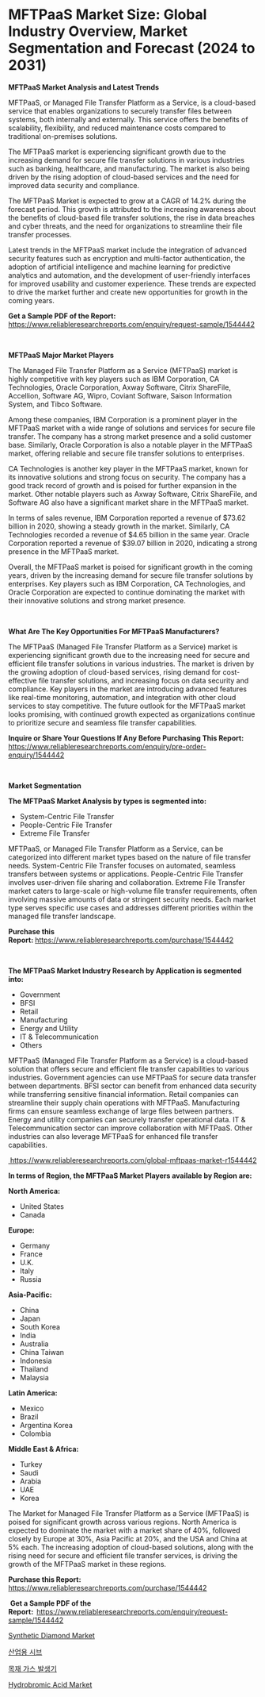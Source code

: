 <p><h1>MFTPaaS Market Size: Global Industry Overview, Market Segmentation and Forecast (2024 to 2031)</h1></p><p><strong>MFTPaaS Market Analysis and Latest Trends</strong></p>
<p><p>MFTPaaS, or Managed File Transfer Platform as a Service, is a cloud-based service that enables organizations to securely transfer files between systems, both internally and externally. This service offers the benefits of scalability, flexibility, and reduced maintenance costs compared to traditional on-premises solutions.</p><p>The MFTPaaS market is experiencing significant growth due to the increasing demand for secure file transfer solutions in various industries such as banking, healthcare, and manufacturing. The market is also being driven by the rising adoption of cloud-based services and the need for improved data security and compliance.</p><p>The MFTPaaS Market is expected to grow at a CAGR of 14.2% during the forecast period. This growth is attributed to the increasing awareness about the benefits of cloud-based file transfer solutions, the rise in data breaches and cyber threats, and the need for organizations to streamline their file transfer processes.</p><p>Latest trends in the MFTPaaS market include the integration of advanced security features such as encryption and multi-factor authentication, the adoption of artificial intelligence and machine learning for predictive analytics and automation, and the development of user-friendly interfaces for improved usability and customer experience. These trends are expected to drive the market further and create new opportunities for growth in the coming years.</p></p>
<p><strong>Get a Sample PDF of the Report:&nbsp;</strong> <a href="https://www.reliableresearchreports.com/enquiry/request-sample/1544442">https://www.reliableresearchreports.com/enquiry/request-sample/1544442</a></p>
<p>&nbsp;</p>
<p><strong>MFTPaaS Major Market Players</strong></p>
<p><p>The Managed File Transfer Platform as a Service (MFTPaaS) market is highly competitive with key players such as IBM Corporation, CA Technologies, Oracle Corporation, Axway Software, Citrix ShareFile, Accellion, Software AG, Wipro, Coviant Software, Saison Information System, and Tibco Software. </p><p>Among these companies, IBM Corporation is a prominent player in the MFTPaaS market with a wide range of solutions and services for secure file transfer. The company has a strong market presence and a solid customer base. Similarly, Oracle Corporation is also a notable player in the MFTPaaS market, offering reliable and secure file transfer solutions to enterprises. </p><p>CA Technologies is another key player in the MFTPaaS market, known for its innovative solutions and strong focus on security. The company has a good track record of growth and is poised for further expansion in the market. Other notable players such as Axway Software, Citrix ShareFile, and Software AG also have a significant market share in the MFTPaaS market.</p><p>In terms of sales revenue, IBM Corporation reported a revenue of $73.62 billion in 2020, showing a steady growth in the market. Similarly, CA Technologies recorded a revenue of $4.65 billion in the same year. Oracle Corporation reported a revenue of $39.07 billion in 2020, indicating a strong presence in the MFTPaaS market.</p><p>Overall, the MFTPaaS market is poised for significant growth in the coming years, driven by the increasing demand for secure file transfer solutions by enterprises. Key players such as IBM Corporation, CA Technologies, and Oracle Corporation are expected to continue dominating the market with their innovative solutions and strong market presence.</p></p>
<p>&nbsp;</p>
<p><strong>What Are The Key Opportunities For MFTPaaS Manufacturers?</strong></p>
<p><p>The MFTPaaS (Managed File Transfer Platform as a Service) market is experiencing significant growth due to the increasing need for secure and efficient file transfer solutions in various industries. The market is driven by the growing adoption of cloud-based services, rising demand for cost-effective file transfer solutions, and increasing focus on data security and compliance. Key players in the market are introducing advanced features like real-time monitoring, automation, and integration with other cloud services to stay competitive. The future outlook for the MFTPaaS market looks promising, with continued growth expected as organizations continue to prioritize secure and seamless file transfer capabilities.</p></p>
<p><strong>Inquire or Share Your Questions If Any Before Purchasing This Report:</strong> <a href="https://www.reliableresearchreports.com/enquiry/pre-order-enquiry/1544442">https://www.reliableresearchreports.com/enquiry/pre-order-enquiry/1544442</a></p>
<p>&nbsp;</p>
<p><strong>Market Segmentation</strong></p>
<p><strong>The MFTPaaS Market Analysis by types is segmented into:</strong></p>
<p><ul><li>System-Centric File Transfer</li><li>People-Centric File Transfer</li><li>Extreme File Transfer</li></ul></p>
<p><p>MFTPaaS, or Managed File Transfer Platform as a Service, can be categorized into different market types based on the nature of file transfer needs. System-Centric File Transfer focuses on automated, seamless transfers between systems or applications. People-Centric File Transfer involves user-driven file sharing and collaboration. Extreme File Transfer market caters to large-scale or high-volume file transfer requirements, often involving massive amounts of data or stringent security needs. Each market type serves specific use cases and addresses different priorities within the managed file transfer landscape.</p></p>
<p><strong>Purchase this Report:&nbsp;</strong><a href="https://www.reliableresearchreports.com/purchase/1544442">https://www.reliableresearchreports.com/purchase/1544442</a></p>
<p>&nbsp;</p>
<p><strong>The MFTPaaS Market Industry Research by Application is segmented into:</strong></p>
<p><ul><li>Government</li><li>BFSI</li><li>Retail</li><li>Manufacturing</li><li>Energy and Utility</li><li>IT & Telecommunication</li><li>Others</li></ul></p>
<p><p>MFTPaaS (Managed File Transfer Platform as a Service) is a cloud-based solution that offers secure and efficient file transfer capabilities to various industries. Government agencies can use MFTPaaS for secure data transfer between departments. BFSI sector can benefit from enhanced data security while transferring sensitive financial information. Retail companies can streamline their supply chain operations with MFTPaaS. Manufacturing firms can ensure seamless exchange of large files between partners. Energy and utility companies can securely transfer operational data. IT & Telecommunication sector can improve collaboration with MFTPaaS. Other industries can also leverage MFTPaaS for enhanced file transfer capabilities.</p></p>
<p><a href="https://www.reliableresearchreports.com/global-mftpaas-market-r1544442">&nbsp;https://www.reliableresearchreports.com/global-mftpaas-market-r1544442</a></p>
<p><strong>In terms of Region, the MFTPaaS Market Players available by Region are:</strong></p>
<p>
    <p> <strong> North America: </strong>
        <ul>
            <li>United States</li>
            <li>Canada</li>
        </ul>
        </p> 
    <p> <strong> Europe: </strong>
        <ul>
            <li>Germany</li>
            <li>France</li>
            <li>U.K.</li>
            <li>Italy</li>
            <li>Russia</li>
        </ul>
        </p> 
    <p> <strong> Asia-Pacific: </strong>
        <ul>
            <li>China</li>
            <li>Japan</li>
            <li>South Korea</li>
            <li>India</li>
            <li>Australia</li>
            <li>China Taiwan</li>
            <li>Indonesia</li>
            <li>Thailand</li>
            <li>Malaysia</li>
        </ul>
        </p> 
    <p> <strong> Latin America: </strong>
        <ul>
            <li>Mexico</li>
            <li>Brazil</li>
            <li>Argentina Korea</li>
            <li>Colombia</li>
        </ul>
        </p> 
    <p> <strong> Middle East & Africa: </strong>
        <ul>
            <li>Turkey</li>
            <li>Saudi</li>
            <li>Arabia</li>
            <li>UAE</li>
            <li>Korea</li>
        </ul>
    </p>
    </p>
<p><p>The Market for Managed File Transfer Platform as a Service (MFTPaaS) is poised for significant growth across various regions. North America is expected to dominate the market with a market share of 40%, followed closely by Europe at 30%, Asia Pacific at 20%, and the USA and China at 5% each. The increasing adoption of cloud-based solutions, along with the rising need for secure and efficient file transfer services, is driving the growth of the MFTPaaS market in these regions.</p></p>
<p><strong>Purchase this Report: </strong><a href="https://www.reliableresearchreports.com/purchase/1544442">https://www.reliableresearchreports.com/purchase/1544442</a></p>
<p>&nbsp;<strong>Get a Sample PDF of the Report:&nbsp;&nbsp;</strong><a href="https://www.reliableresearchreports.com/enquiry/request-sample/1544442">https://www.reliableresearchreports.com/enquiry/request-sample/1544442</a></p>
<p><strong></strong></p>
<p><p><a href="https://www.linkedin.com/pulse/synthetic-diamond-market-size-growth-outlook-from-2024-2031-px3uc">Synthetic Diamond Market</a></p><p><a href="https://github.com/vdhdwjyp90142/Market-Research-Report-List-2/blob/main/531950861237.md">산업용 시브</a></p><p><a href="https://github.com/brendon65677/Market-Research-Report-List-1/blob/main/668475761236.md">목재 가스 발생기</a></p><p><a href="https://www.linkedin.com/pulse/hydrobromic-acid-market-analysis-size-global-industry-overview-o3mvc">Hydrobromic Acid Market</a></p></p>